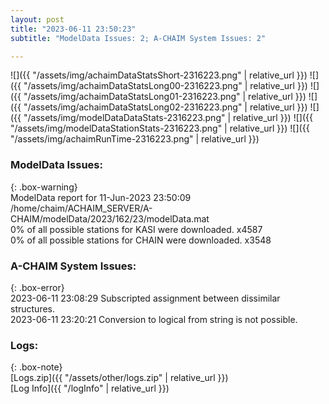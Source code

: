 ```yaml
---
layout: post
title: "2023-06-11 23:50:23"
subtitle: "ModelData Issues: 2; A-CHAIM System Issues: 2"

---
```


![]({{ "/assets/img/achaimDataStatsShort-2316223.png" | relative_url }})
![]({{ "/assets/img/achaimDataStatsLong00-2316223.png" | relative_url }})
![]({{ "/assets/img/achaimDataStatsLong01-2316223.png" | relative_url }})
![]({{ "/assets/img/achaimDataStatsLong02-2316223.png" | relative_url }})
![]({{ "/assets/img/modelDataDataStats-2316223.png" | relative_url }})
![]({{ "/assets/img/modelDataStationStats-2316223.png" | relative_url }})
![]({{ "/assets/img/achaimRunTime-2316223.png" | relative_url }})


### ModelData Issues:  
  
{: .box-warning}  
 ModelData report for 11-Jun-2023 23:50:09   
 /home/chaim/ACHAIM_SERVER/A-CHAIM/modelData/2023/162/23/modelData.mat   
 0% of all possible stations for KASI were downloaded. x4587   
 0% of all possible stations for CHAIN were downloaded. x3548   
  
### A-CHAIM System Issues:  
  
{: .box-error}  
2023-06-11 23:08:29 Subscripted assignment between dissimilar structures.  
2023-06-11 23:20:21 Conversion to logical from string is not possible.  

### Logs:  
  
{: .box-note}  
[Logs.zip]({{ "/assets/other/logs.zip" | relative_url }})  
[Log Info]({{ "/logInfo" | relative_url }})  
